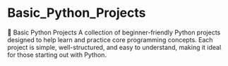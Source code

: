 # Basic_Python_Projects
🐍 Basic Python Projects A collection of beginner-friendly Python projects designed to help learn and practice core programming concepts. Each project is simple, well-structured, and easy to understand, making it ideal for those starting out with Python.

